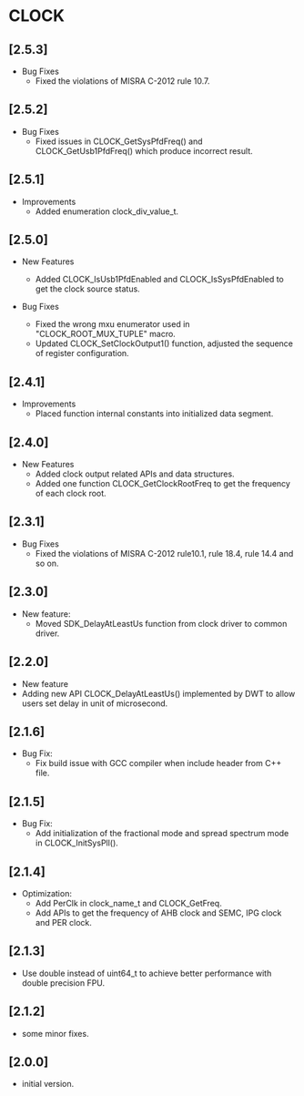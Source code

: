 # CLOCK

## [2.5.3]

- Bug Fixes
  - Fixed the violations of MISRA C-2012 rule 10.7.

## [2.5.2]

- Bug Fixes
  - Fixed issues in CLOCK_GetSysPfdFreq() and CLOCK_GetUsb1PfdFreq() which produce incorrect result.

## [2.5.1]

- Improvements
  - Added enumeration clock_div_value_t.

## [2.5.0]

- New Features

  - Added CLOCK_IsUsb1PfdEnabled and CLOCK_IsSysPfdEnabled to get the clock source status.

- Bug Fixes

  - Fixed the wrong mxu enumerator used in "CLOCK_ROOT_MUX_TUPLE" macro.
  - Updated CLOCK_SetClockOutput1() function, adjusted the sequence of register configuration.

## [2.4.1]

- Improvements
  - Placed function internal constants into initialized data segment.

## [2.4.0]

- New Features
  - Added clock output related APIs and data structures.
  - Added one function CLOCK_GetClockRootFreq to get the frequency of each clock root.

## [2.3.1]

- Bug Fixes
  - Fixed the violations of MISRA C-2012 rule10.1, rule 18.4, rule 14.4 and so on.

## [2.3.0]

- New feature:
  - Moved SDK_DelayAtLeastUs function from clock driver to common driver.

## [2.2.0]

- New feature
- Adding new API CLOCK_DelayAtLeastUs() implemented by DWT to allow users set delay in unit of microsecond.

## [2.1.6]

- Bug Fix:
  - Fix build issue with GCC compiler when include header from C++ file.

## [2.1.5]

- Bug Fix:
  - Add initialization of the fractional mode and spread spectrum mode in CLOCK_InitSysPll().

## [2.1.4]

- Optimization:
  - Add PerClk in clock_name_t and CLOCK_GetFreq.
  - Add APIs to get the frequency of AHB clock and SEMC, IPG clock and PER clock.

## [2.1.3]

- Use double instead of uint64_t to achieve better performance with double precision FPU.

## [2.1.2]

- some minor fixes.

## [2.0.0]

- initial version.
